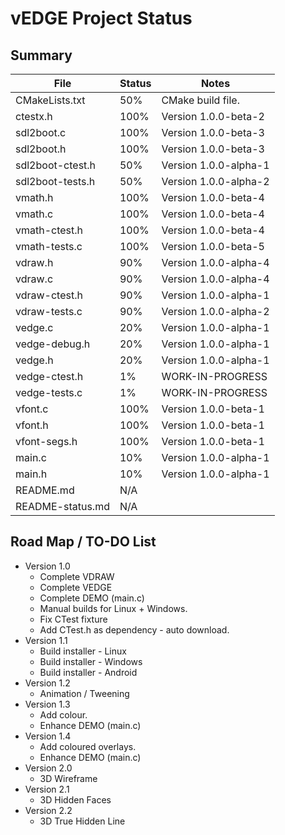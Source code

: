 # vEDGE Project Status


## Summary

| File             | Status | Notes |
| ---------------- | ------ | -----------------------------------------------|
| CMakeLists.txt   |  50%   | CMake build file. |
| ctestx.h         | 100%   | Version 1.0.0-beta-2 |
| sdl2boot.c       | 100%   | Version 1.0.0-beta-3 |
| sdl2boot.h       | 100%   | Version 1.0.0-beta-3 |
| sdl2boot-ctest.h |  50%   | Version 1.0.0-alpha-1 |
| sdl2boot-tests.h |  50%   | Version 1.0.0-alpha-2 |
| vmath.h          | 100%   | Version 1.0.0-beta-4 |
| vmath.c          | 100%   | Version 1.0.0-beta-4 |
| vmath-ctest.h    | 100%   | Version 1.0.0-beta-4 |
| vmath-tests.c    | 100%   | Version 1.0.0-beta-5 |
| vdraw.h          |  90%   | Version 1.0.0-alpha-4 |
| vdraw.c          |  90%   | Version 1.0.0-alpha-4 |
| vdraw-ctest.h    |  90%   | Version 1.0.0-alpha-1 |
| vdraw-tests.c    |  90%   | Version 1.0.0-alpha-2 |
| vedge.c          |  20%   | Version 1.0.0-alpha-1 |
| vedge-debug.h    |  20%   | Version 1.0.0-alpha-1 |
| vedge.h          |  20%   | Version 1.0.0-alpha-1 |
| vedge-ctest.h    |   1%   | WORK-IN-PROGRESS |
| vedge-tests.c    |   1%   | WORK-IN-PROGRESS |
| vfont.c          | 100%   | Version 1.0.0-beta-1 |
| vfont.h          | 100%   | Version 1.0.0-beta-1 |
| vfont-segs.h     | 100%   | Version 1.0.0-beta-1 |
| main.c           |  10%   | Version 1.0.0-alpha-1 |
| main.h           |  10%   | Version 1.0.0-alpha-1 |
| README.md        | N/A    | |
| README-status.md | N/A    | |


## Road Map / TO-DO List

 * Version 1.0
   * Complete VDRAW
   * Complete VEDGE
   * Complete DEMO (main.c)
   * Manual builds for Linux + Windows.
   * Fix CTest fixture
   * Add CTest.h as dependency - auto download.
 * Version 1.1
   * Build installer - Linux
   * Build installer - Windows
   * Build installer - Android
 * Version 1.2
   * Animation / Tweening
 * Version 1.3
   * Add colour.
   * Enhance DEMO (main.c)
 * Version 1.4
   * Add coloured overlays.
   * Enhance DEMO (main.c)
 * Version 2.0
   * 3D Wireframe
 * Version 2.1
   * 3D Hidden Faces
 * Version 2.2
    * 3D True Hidden Line
